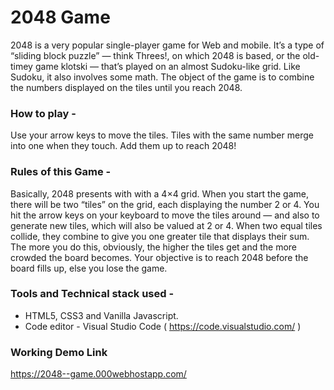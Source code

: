 # 2048 Game

2048 is a very popular single-player game for Web and mobile. It’s a type of “sliding block puzzle” — think Threes!, on which 2048 is based, or the old-timey game klotski — that’s played on an almost Sudoku-like grid. Like Sudoku, it also involves some math. The object of the game is to combine the numbers displayed on the tiles until you reach 2048.

### How to play -

Use your arrow keys to move the tiles. Tiles with the same number merge into one when they touch. Add them up to reach 2048!

### Rules of this Game -

Basically, 2048 presents with with a 4×4 grid. When you start the game, there will be two “tiles” on the grid, each displaying the number 2 or 4. You hit the arrow keys on your keyboard to move the tiles around — and also to generate new tiles, which will also be valued at 2 or 4. When two equal tiles collide, they combine to give you one greater tile that displays their sum. The more you do this, obviously, the higher the tiles get and the more crowded the board becomes. Your objective is to reach 2048 before the board fills up, else you lose the game.

### Tools and Technical stack used - 

- HTML5, CSS3 and Vanilla Javascript.
- Code editor - Visual Studio Code ( https://code.visualstudio.com/ )

### Working Demo Link

https://2048--game.000webhostapp.com/

